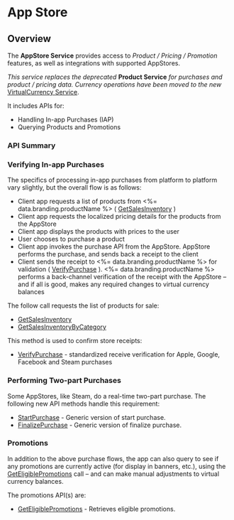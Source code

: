# App Store
## Overview



The **AppStore Service** provides access to *Product / Pricing / Promotion* features, as well as integrations with supported AppStores.

*This service replaces the deprecated* **Product Service** *for purchases and product / pricing data. Currency operations have been moved to the new* [VirtualCurrency Service](/api/capi/virtualcurrency).

It includes APIs for:

* Handling In-app Purchases (IAP)
* Querying Products and Promotions

### API Summary

### Verifying In-app Purchases

The specifics of processing in-app purchases from platform to platform vary slightly, but the overall flow is as follows:

- Client app requests a list of products from <%= data.branding.productName %> ( [GetSalesInventory](/api/capi/appstore/getsalesinventory) )
- Client app requests the localized pricing details for the products from the AppStore
- Client app displays the products with prices to the user
- User chooses to purchase a product
- Client app invokes the purchase API from the AppStore.  AppStore performs the purchase, and sends back a receipt to the client
- Client sends the receipt to <%= data.branding.productName %> for validation ( [VerifyPurchase](/api/capi/appstore/verifypurchase) ).  <%= data.branding.productName %> performs a back-channel verification of the receipt with the AppStore – and if all is good, makes any required changes to virtual currency balances

The follow call requests the list of products for sale:

* [GetSalesInventory](/api/capi/appstore/getsalesinventory)
* [GetSalesInventoryByCategory](/api/capi/appstore/getsalesinventorybycategory)

This method is used to confirm store receipts:

* [VerifyPurchase](/api/capi/appstore/verifypurchase) - standardized receive verification for Apple, Google, Facebook and Steam purchases


### Performing Two-part Purchases

Some AppStores, like Steam, do a real-time two-part purchase. The following new API methods handle this requirement:

* [StartPurchase](/api/capi/appstore/startpurchase) - Generic version of start purchase.
* [FinalizePurchase](/api/capi/appstore/finalizepurchase) - Generic version of finalize purchase.


### Promotions

In addition to the above purchase flows, the app can also query to see if any promotions are currently active (for display in banners, etc.), using the [GetEligiblePromotions](/api/capi/appstore/geteligiblepromotions) call – and can make manual adjustments to virtual currency balances.

The promotions API(s) are:

* [GetEligiblePromotions](/api/capi/appstore/geteligiblepromotions) - Retrieves eligible promotions.

<DocCardList />